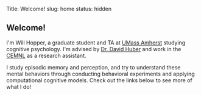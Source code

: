 Title: Welcome!
slug: home
status: hidden

## Welcome!

I'm Will Hopper, a graduate student and TA at [UMass Amherst](http://www.psych.umass.edu/) studying cognitive psychology. I'm advised by [Dr. David Huber](http://people.umass.edu/dehuber/) and work in the [CEMNL](http://people.umass.edu/dehuber/CEMNL.html) as a research assistant.

I study episodic memory and perception, and try to understand these mental behaviors through conducting behavioral experiments and applying computational cognitive models. Check out the links below to see more of what I do!
